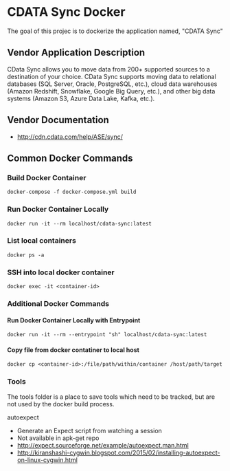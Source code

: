 # CDATA Sync Docker
The goal of this projec is to dockerize the application named, "CDATA Sync"
## Vendor Application Description
CData Sync allows you to move data from 200+ supported sources to a destination of your choice. CData Sync supports moving data to relational databases (SQL Server, Oracle, PostgreSQL, etc.), cloud data warehouses (Amazon Redshift, Snowflake, Google Big Query, etc.), and other big data systems (Amazon S3, Azure Data Lake, Kafka, etc.).
## Vendor Documentation
* http://cdn.cdata.com/help/ASE/sync/
## Common Docker Commands
### Build Docker Container
`docker-compose -f docker-compose.yml build`
### Run Docker Container Locally
`docker run -it --rm localhost/cdata-sync:latest`
### List local containers
`docker ps -a`
### SSH into local docker container
`docker exec -it <container-id>`
### Additional Docker Commands
#### Run Docker Container Locally with Entrypoint
`docker run -it --rm --entrypoint "sh" localhost/cdata-sync:latest`
#### Copy file from docker contatiner to local host
`docker cp <container-id>:/file/path/within/container /host/path/target`
### Tools
The tools folder is a place to save tools which need to be tracked, but are not used by the docker build process.

autoexpect
* Generate an Expect script from watching a session
* Not available in apk-get repo
* http://expect.sourceforge.net/example/autoexpect.man.html
* http://kiranshashi-cygwin.blogspot.com/2015/02/installing-autoexpect-on-linux-cygwin.html